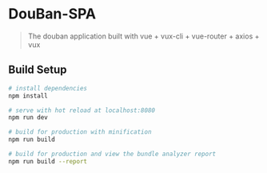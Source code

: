 # DouBan-SPA

> The douban application built with vue + vux-cli + vue-router + axios + vux

## Build Setup

``` bash
# install dependencies
npm install

# serve with hot reload at localhost:8080
npm run dev

# build for production with minification
npm run build

# build for production and view the bundle analyzer report
npm run build --report
```



